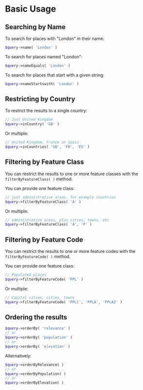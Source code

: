 # Basic Usage

## Searching by Name

To search for places with "London" in their name:

```php
$query->name( 'London' )
```

To search for places named "London":

```php
$query->nameEquals( 'London' )
```

To search for places that start with a given string:

```php
$query->nameStartswith( 'London' )
```

## Restricting by Country

To restrict the results to a single country:

```php
// Just United Kingdom
$query->inCountry( 'GB' )
```

Or multiple:

```php
// United Kingdom, France or Spain
$query->inCountries( 'GB', 'FR', 'ES' )
```

## Filtering by Feature Class

You can restrict the results to one or more feature classes with the `filterByFeatureClass( )` method.

You can provide one feature class:

```php
// just administrative areas, for example countries
$query->filterByFeatureClass( 'A' )
```

Or multiple:

```php
// administrative areas, plus cities, towns, etc
$query->filterByFeatureClass( 'A', 'P' )
```

## Filtering by Feature Code

You can restrict the results to one or more feature codes with the `filterByFeatureCode( )` method.

You can provide one feature class:

```php
// Populated places
$query->filterByFeatureCode( 'PPL' )
```

Or multiple:

```php
// Capital cities, cities, towns
$query->filterByFeatureCode( 'PPLC', 'PPLA', 'PPLA2' )
```

## Ordering the results

```php
$query->orderBy( 'relevance' )
// or
$query->orderBy( 'population' )
// or
$query->orderBy( 'elevation' )
```

Alternatively:

```php
$query->orderByRelevance( )
// or
$query->orderByPopulation( )
// or
$query->orderByElevation( )
```